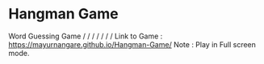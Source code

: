 # Hangman Game
 Word Guessing Game
 /
 /
 /
 /
 /
 /
 /
 Link to Game : https://mayurnangare.github.io/Hangman-Game/
 Note : Play in Full screen mode.
